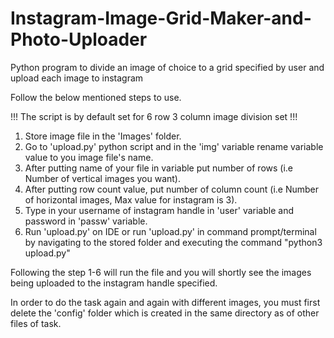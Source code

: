 # Instagram-Image-Grid-Maker-and-Photo-Uploader
Python program to divide an image of choice to a grid specified by user and upload each image to instagram

Follow the below mentioned steps to use.

!!! The script is by default set for 6 row 3 column image division set !!!

1. Store image file in the 'Images' folder.
2. Go to 'upload.py' python script and in the 'img' variable rename variable value to you image file's name.
3. After putting name of your file in variable put number of rows (i.e Number of vertical images you want).
4. After putting row count value, put number of column count (i.e Number of horizontal images, Max value for instagram is 3).
5. Type in your username of instagram handle in 'user' variable and password in 'passw' variable.
6. Run 'upload.py' on IDE or run 'upload.py' in command prompt/terminal by navigating to the stored folder and executing the command "python3 upload.py"

Following the step 1-6 will run the file and you will shortly see the images being uploaded to the instagram handle specified.

In order to do the task again and again with different images, you must first delete the 'config' folder which is created in the same directory 
as of other files of task.
